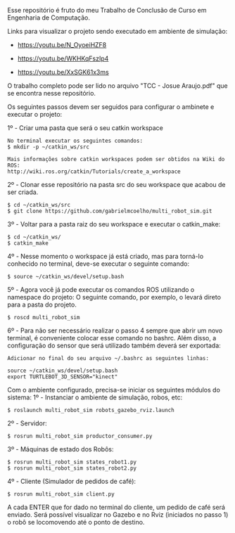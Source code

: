 Esse repositório é fruto do meu Trabalho de Conclusão de Curso em Engenharia de Computação.

Links para visualizar o projeto sendo executado em ambiente de simulação:

- https://youtu.be/N_OyoeiHZF8

- https://youtu.be/WKHKqFszIp4

- https://youtu.be/XxSGK61x3ms

O trabalho completo pode ser lido no arquivo "TCC - Josue Araujo.pdf" que se encontra nesse repositório.


Os seguintes passos devem ser seguidos para configurar o ambinete e executar o projeto:

1º - Criar uma pasta que será o seu catkin workspace 

	No terminal executar os seguintes comandos:
	$ mkdir -p ~/catkin_ws/src

	Mais informações sobre catkin workspaces podem ser obtidos na Wiki do ROS:
	http://wiki.ros.org/catkin/Tutorials/create_a_workspace
	

2º - Clonar esse repositório na pasta src do seu workspace que acabou de ser criada.

	$ cd ~/catkin_ws/src
	$ git clone https://github.com/gabrielmcoelho/multi_robot_sim.git

3º - Voltar para a pasta raiz do seu workspace e executar o catkin_make:

	$ cd ~/catkin_ws/
	$ catkin_make

4º - Nesse momento o workspace já está criado, mas para torná-lo conhecido no terminal, deve-se executar o seguinte comando:
	
	$ source ~/catkin_ws/devel/setup.bash
	
5º - Agora você já pode executar os comandos ROS utilizando o namespace do projeto:
	O seguinte comando, por exemplo, o levará direto para a pasta do projeto.

	$ roscd multi_robot_sim

6º - Para não ser necessário realizar o passo 4 sempre que abrir um novo terminal, é conveniente colocar esse comando no bashrc. Além disso, a configuração do sensor que será utilizado também deverá ser exportada:

	Adicionar no final do seu arquivo ~/.bashrc as seguintes linhas:

	source ~/catkin_ws/devel/setup.bash
	export TURTLEBOT_3D_SENSOR="kinect"


Com o ambiente configurado, precisa-se iniciar os seguintes módulos do sistema:
1º - Instanciar o ambiente de simulação, robos, etc:

	$ roslaunch multi_robot_sim robots_gazebo_rviz.launch 

2º - Servidor:

	$ rosrun multi_robot_sim productor_consumer.py

3º - Máquinas de estado dos Robôs:

	$ rosrun multi_robot_sim states_robot1.py
	$ rosrun multi_robot_sim states_robot2.py

4º - Cliente (Simulador de pedidos de café):

	$ rosrun multi_robot_sim client.py


A cada ENTER que for dado no terminal do cliente, um pedido de café será enviado. Será possível visualizar no Gazebo e no Rviz (iniciados no passo 1) o robô se locomovendo até o ponto de destino.


